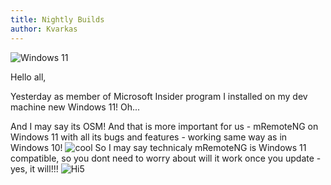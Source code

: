 ```yaml
---
title: Nightly Builds
author: Kvarkas 
---
```

![Windows 11](https://www.cnet.com/a/img/I7KGm5Rxmjsn89_SApZQXC82Vjo=/196x110/2021/06/25/6643c0a5-df79-4502-8cc8-4910bac853a1/yt-windows-11-first-impressions-3.jpg)

Hello all,

Yesterday as member of Microsoft Insider program I installed on my dev machine new Windows 11! Oh... 

<!--more-->

And I may say its OSM! And that is more important for us - mRemoteNG on Windows 11 with all its bugs and features - working same way as in Windows 10! ![cool](https://reklama-no.ru/smiles/cool.gif)
So I may say technicaly mRemoteNG is Windows 11 compatible, so you dont need to worry about will it work once you update - yes, it will!!!
![Hi5](https://reklama-no.ru/smiles/high-five.gif)